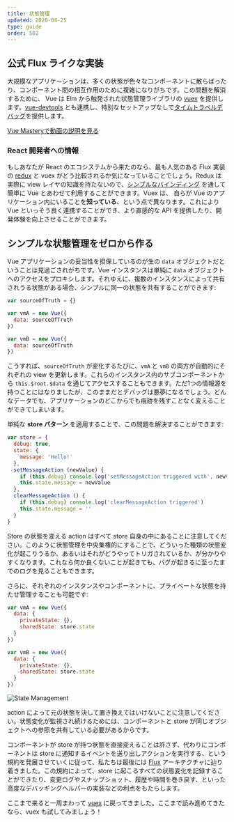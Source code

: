 ```yaml
---
title: 状態管理
updated: 2020-04-25
type: guide
order: 502
---
```


## 公式 Flux ライクな実装

大規模なアプリケーションは、多くの状態が色々なコンポーネントに散らばったり、コンポーネント間の相互作用のために複雑になりがちです。この問題を解消するために、 Vue は Elm から触発された状態管理ライブラリの [vuex](https://github.com/vuejs/vuex) を提供します。[vue-devtools](https://github.com/vuejs/vue-devtools) とも連携し、特別なセットアップなしで[タイムトラベルデバッグ](https://raw.githubusercontent.com/vuejs/vue-devtools/master/media/demo.gif)を提供します。

<div class="vue-mastery"><a href="https://www.vuemastery.com/courses/mastering-vuex/intro-to-vuex/" target="_blank" rel="sponsored noopener" title="Vuex Tutorial">Vue Masteryで動画の説明を見る</a></div>

### React 開発者への情報

もしあなたが React のエコシステムから来たのなら、最も人気のある Flux 実装の [redux](https://github.com/reactjs/redux) と vuex がどう比較されるか気になっていることでしょう。Redux は実際に view レイヤの知識を持たないので、[シンプルなバインディング](https://classic.yarnpkg.com/en/packages?q=redux%20vue&p=1) を通して簡単に Vue とあわせて利用することができます。Vuex は、 自らが Vue のアプリケーション内にいることを**知っている**、という点で異なります。これにより Vue といっそう良く連携することができ、より直感的な API を提供したり、開発体験を向上させることができます。

## シンプルな状態管理をゼロから作る

Vue アプリケーションの妥当性を担保しているのが生の `data` オブジェクトだということは見過ごされがちです。Vue インスタンスは単純に `data` オブジェクトへのアクセスをプロキシします。それゆえに、複数のインスタンスによって共有されうる状態がある場合、シンプルに同一の状態を共有することができます:

``` js
var sourceOfTruth = {}

var vmA = new Vue({
  data: sourceOfTruth
})

var vmB = new Vue({
  data: sourceOfTruth
})
```

こうすれば、`sourceOfTruth` が変化するたびに、`vmA` と `vmB` の両方が自動的にそれぞれの view を更新します。これらのインスタンス内のサブコンポーネントから `this.$root.$data` を通じてアクセスすることもできます。ただ1つの情報源を持つことにはなりましたが、このままだとデバッグは悪夢になるでしょう。どんなデータでも、アプリケーションのどこからでも痕跡を残すことなく変えることができてしまいます。

単純な **store パターン** を適用することで、この問題を解決することができます:

``` js
var store = {
  debug: true,
  state: {
    message: 'Hello!'
  },
  setMessageAction (newValue) {
    if (this.debug) console.log('setMessageAction triggered with', newValue)
    this.state.message = newValue
  },
  clearMessageAction () {
    if (this.debug) console.log('clearMessageAction triggered')
    this.state.message = ''
  }
}
```

Store の状態を変える action はすべて store 自身の中にあることに注意してください。このように状態管理を中央集権的にすることで、どういった種類の状態変化が起こりうるか、あるいはそれがどうやってトリガされているか、が分かりやすくなります。これなら何か良くないことが起きても、バグが起きるに至ったまでのログを見ることもできます。

さらに、それぞれのインスタンスやコンポーネントに、プライベートな状態を持たせ管理することも可能です:

``` js
var vmA = new Vue({
  data: {
    privateState: {},
    sharedState: store.state
  }
})

var vmB = new Vue({
  data: {
    privateState: {},
    sharedState: store.state
  }
})
```

![State Management](/images/state.png)

<p class="tip">action によって元の状態を決して置き換えてはいけないことに注意してください。状態変化が監視され続けるためには、コンポーネントと store が同じオブジェクトへの参照を共有している必要があるからです。</p>

コンポーネントが store が持つ状態を直接変えることは許さず、代わりにコンポーネントは store に通知するイベントを送り出しアクションを実行する、という規約を発展させていくに従って、私たちは最後には [Flux](https://facebook.github.io/flux/) アーキテクチャに辿り着きました。この規約によって、store に起こるすべての状態変化を記録することができたり、変更ログやスナップショット、履歴や時間を巻き戻す、といった高度なデバッギングヘルパーの実装などの利点をもたらします。

ここまで来ると一周まわって [vuex](https://github.com/vuejs/vuex) に戻ってきました。ここまで読み進めてきたなら、vuex も試してみましょう！
